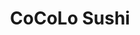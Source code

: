 ---
layout: place
title: "CoCoLo Sushi"
permalink: /delaware/bethany-beach/cocolo-sushi.html
stateAbbr: DE
stateName: Delaware
cityName: Bethany Beach
seo:
  name: "CoCoLo Sushi"
  type: Restaurant
  links: http://cocolosushi.com/
description: "CoCoLo Sushi serves delicious sushi in Bethany Beach, Delaware. Try fresh Japanese dishes for a great dining experience. Available for takeout, and dinner."
place_id: ChIJ11NJLQzOuIkRtfkdehrlVaU
photos:
  - name: >-
      places/ChIJ11NJLQzOuIkRtfkdehrlVaU/photos/AeeoHcI9C4tdniyb_ZerDNDrXf__zrbPd5UVzLxqGtNYuKsadEgzxSekAxMRWZbXMiccF4eO4uA-4_P9qC5k_1KHKrUW4v5UFoe0tZGRRXRzOVPSv3nZKvskjbKWPYUYpWCgh0VIDhvTWwh0eOnCGyrZTrqx3PSDmVa4efvHGzoEbODBSrGIGCtBcFt2b0Z13lkzyBJFwHV0aC-BJrAisyt4CGytL0xBM7FUYtqA8HeCgatjhlbafIzmfrW53yeUsTOeM4Qh-NfPC9qgqsVJyjZUHue8FvHinOh11ygwSbzcQjH5x1s4N3KMiPjfGwi1jGNUKbEBpc8Tkh-zUrlX7t3TToD37_iAVgOU9Bf5VI-4Xe4d7QAXjnslg01OXXgud9h84yNJZcdT3PPPRr9O3NAaMPCzMP7ZS6ulbHsPM19Bno86wyko
    widthPx: 1583
    heightPx: 1571
    authorAttributions:
      - displayName: Christine Lorraine Morgan
        uri: https://maps.google.com/maps/contrib/101950557113908375418
        photoUri: >-
          https://lh3.googleusercontent.com/a-/ALV-UjW0twpiWqRlmL5PAuB-q9FtNk4a8HK7O11y2VEtnflBa6zdY_mc8Q=s100-p-k-no-mo
    flagContentUri: >-
      https://www.google.com/local/imagery/report/?cb_client=maps_api_places.places_api&image_key=!1e10!2sCIHM0ogKEICAgIDEp77wiQE&hl=en-US
    googleMapsUri: >-
      https://www.google.com/maps/place//data=!3m4!1e2!3m2!1sCIHM0ogKEICAgIDEp77wiQE!2e10!4m2!3m1!1s0x89b8ce0c2d4953d7:0xa555e51a7a1df9b5
  - name: >-
      places/ChIJ11NJLQzOuIkRtfkdehrlVaU/photos/AeeoHcJVfg3-MsYFLoXfxZlfNOudDzqugVi0RAxuoUtK1xFWgYfT4eMKzOM_I2lLbkjYCF2xw6IQHpk0MGCCejMd8JGiUR4lZXvRFH1tJcjNDA92-WWDCpySgIw4jzQ1ZcKtg4f0D4Xa6ytQuXJMAuVLiXbMHJmpcQ9tCWAkk8OKgvyzsnJiUBF-pOIKw_17Q4zuIty2G-ClCTQ-Jv1ieP2pfKxGaDRFZjk50BRX7cMBeuWXBtcTlGY1_J8-E2NPXCfVlQx7z1W87263WLJaBEoMiI5dzoaqADo4tuXWeew3r5tjKw
    widthPx: 2003
    heightPx: 2671
    authorAttributions:
      - displayName: CoCoLo Sushi
        uri: https://maps.google.com/maps/contrib/107176601936782235034
        photoUri: >-
          https://lh3.googleusercontent.com/a/ACg8ocLfRU1jgZ3GhB5wsVg9A1v_YUpVaUM0pxNrFRXNBvCieuEd5A=s100-p-k-no-mo
    flagContentUri: >-
      https://www.google.com/local/imagery/report/?cb_client=maps_api_places.places_api&image_key=!1e10!2sAF1QipMENc1_88mwozIMiRhlzebHGH51NavcuuXifjIF&hl=en-US
    googleMapsUri: >-
      https://www.google.com/maps/place//data=!3m4!1e2!3m2!1sAF1QipMENc1_88mwozIMiRhlzebHGH51NavcuuXifjIF!2e10!4m2!3m1!1s0x89b8ce0c2d4953d7:0xa555e51a7a1df9b5
  - name: >-
      places/ChIJ11NJLQzOuIkRtfkdehrlVaU/photos/AeeoHcIPOqUJnmALU84ieWdtsSCkQ5vcRJi_Kpm25CYaEraOeb2_JhE2_jVydwQJlma1p07e8q07yGOo7v6EYscVxHWqhvyfj6EuhMiJUpbGzPbYzNXkej5_sPbY7Z458pAI0Sps7hALG2-5I0Ke5xg0ZGE1kkNKALMCEtdtkcyeCVXyN4ZZXtzmvCzMeiZrAS3j9qKZTL4grUoqRV4Cco8U1WdVBqdFcueN0alisbAVh_QFqE803XA9nwHPftsW1mW_rfd09hjlGtjhkYTqH4G5eUmJaGmZk0r1WZ0e_ViwXfFJNrro2n5-glNXn8AS17nW3oC8nQAObjTS6FTn3myGu1ioMfdtumb0mRg20OHB7iZxTB_ZXP90zkfTQrjJ7Rw6Lzcve2S4YnLS-yo2PkuKZ9cVBPiCwhMo1m3oSPLnbVjShg
    widthPx: 3024
    heightPx: 4032
    authorAttributions:
      - displayName: Don DiGiovanni
        uri: https://maps.google.com/maps/contrib/114553396313888868151
        photoUri: >-
          https://lh3.googleusercontent.com/a/ACg8ocJ4lpXYl-xn69omU8CEl4JB0K1vKgKadnsoLa5MZtdGhvol=s100-p-k-no-mo
    flagContentUri: >-
      https://www.google.com/local/imagery/report/?cb_client=maps_api_places.places_api&image_key=!1e10!2sCIHM0ogKEICAgICb6pWVFg&hl=en-US
    googleMapsUri: >-
      https://www.google.com/maps/place//data=!3m4!1e2!3m2!1sCIHM0ogKEICAgICb6pWVFg!2e10!4m2!3m1!1s0x89b8ce0c2d4953d7:0xa555e51a7a1df9b5
  - name: >-
      places/ChIJ11NJLQzOuIkRtfkdehrlVaU/photos/AeeoHcJhCssJM3x_pH9TEmjFgJ_NX0P5LB6RY3VmxbFMG5L7P5rugwJEZMv30NYGM9-Xez0ONXxr7P-NYyoEi9qgx7_2R3s2zmLxpKecYFCyjMbRyyofc61BYoqsrteLDkk0F7sxKaRJ6l38apsLGiUbhaNTVwEky2C7ivGaWK8ycRzCyiwNpqT9Ll85bxPIFD0xHqOQSK7mkIOQnSCeTZmGJIksLzBcFa7Ii-7yRcW555lsmpoQeBZo6xIPDc0VrJj6xyVJbW_tZqBM7EY04PeHDyp1ox_O9tx7MsZslWHNWQEGf39WaYMkpLnefWxGMCOb2gPwWfASV2d9_E4MmkqvDTKrw-4HLT3ayVuk5-4Z_EH8Zs3JaeoZnrd2IySOqL04pxN0t6SWZS9BSLlgM83uxyk3M-bl-OekgmXAeoV0sKdpF6hS
    widthPx: 4032
    heightPx: 3024
    authorAttributions:
      - displayName: Rita Tortorelli
        uri: https://maps.google.com/maps/contrib/101328659508635982307
        photoUri: >-
          https://lh3.googleusercontent.com/a-/ALV-UjXFcefp6V44KWHIGjamcdVbIfDnSvObASCCgcEjL3UC2Py-y0AFQg=s100-p-k-no-mo
    flagContentUri: >-
      https://www.google.com/local/imagery/report/?cb_client=maps_api_places.places_api&image_key=!1e10!2sCIHM0ogKEICAgIC-r9OsmQE&hl=en-US
    googleMapsUri: >-
      https://www.google.com/maps/place//data=!3m4!1e2!3m2!1sCIHM0ogKEICAgIC-r9OsmQE!2e10!4m2!3m1!1s0x89b8ce0c2d4953d7:0xa555e51a7a1df9b5
  - name: >-
      places/ChIJ11NJLQzOuIkRtfkdehrlVaU/photos/AeeoHcIHKdBcoUC6tolMk92uqOKuPob_07K_m8XnBKrRTL48NYUdfwTOZ48MtDgzRQMkjnk0R6CA3dMal1X4h-fUibvw6l_2EyE7nKOj6VpYPzdKMia5JlN7RZTf5zteijUe13lKEs_aWN0YxdFntks8qvWpy_17EoZ_aKsYqeiUOK1ODgr7fAWPsp0fBClWkwSxPfvTOrcqFOSsBWmWoRjBS6SWRX4zsW3ZbBwAX-nlp1z8RDR8ZMucdGsiMd64jF77Sjqk-sjbutSoWSvi5Xz2MHP01AMAz8u3JLp7UA-YaKlA1Z3G3EWn7nPgSX_fSVO4DAlBXxmxtKSKnDQLl2bb8m3uV6-pjAi3O9NNvUuCGPL59sstRLHxQvoiINvdXh7Mj-Xp6pYpQJef_Ac4fi_fe7UFnJZvQHp79A50oQNd4rn09w
    widthPx: 3000
    heightPx: 4000
    authorAttributions:
      - displayName: P K
        uri: https://maps.google.com/maps/contrib/111813484036434572938
        photoUri: >-
          https://lh3.googleusercontent.com/a/ACg8ocLUsEpfJjtECrZHObvbyp4s_P8znUucdY9u06s1LEZeShAMCQ=s100-p-k-no-mo
    flagContentUri: >-
      https://www.google.com/local/imagery/report/?cb_client=maps_api_places.places_api&image_key=!1e10!2sCIHM0ogKEICAgICxlvvtQQ&hl=en-US
    googleMapsUri: >-
      https://www.google.com/maps/place//data=!3m4!1e2!3m2!1sCIHM0ogKEICAgICxlvvtQQ!2e10!4m2!3m1!1s0x89b8ce0c2d4953d7:0xa555e51a7a1df9b5
  - name: >-
      places/ChIJ11NJLQzOuIkRtfkdehrlVaU/photos/AeeoHcLd-jkyKr3WZ8yOYQ3xjpECzwQGrYlj9larm-ILK70lK2l5fqJT7mRhu3cufGQFcZ6zHpQBhKex6wJ4xe4uJau23XvJctvVwsUNZfHp7ecx-WqyPVjI4mGUVJ_K9Vua0uMftnkeogR7d6rRF-fojDk1FI0b7_VbdJixvU18EvX2G2cswh6B8IMBliqrq_lknyzICNkyFVyQEAQUh_ujd8Y13iJr3N6xtKa1x4jg6ly9VSJcPe5rCNNMxu6TOAQqhXDSttWgNHEDcKIJ3zxQ3vXWU6TLf5UbvrJrezDjYZPQt4iiTPh3gz06J9jXoBYXsZ7bKQs2ea7rswibAcFhapJspFTgLP4yx4uCpM67JTuI7OgcPdGZvFjf1fkZtE6_XwGhS8J0qvjWDIDFuy3lHo9UHZIDWnBWvWPSpE-bRMT9dw
    widthPx: 4032
    heightPx: 3024
    authorAttributions:
      - displayName: Emily Waters
        uri: https://maps.google.com/maps/contrib/101756652791617747613
        photoUri: >-
          https://lh3.googleusercontent.com/a-/ALV-UjUb2K_zNaNzP6Peg8ap7E7n46E0kgToGzzF6hqKZM7cD-CB2Iwz=s100-p-k-no-mo
    flagContentUri: >-
      https://www.google.com/local/imagery/report/?cb_client=maps_api_places.places_api&image_key=!1e10!2sCIHM0ogKEICAgIDkocmBVg&hl=en-US
    googleMapsUri: >-
      https://www.google.com/maps/place//data=!3m4!1e2!3m2!1sCIHM0ogKEICAgIDkocmBVg!2e10!4m2!3m1!1s0x89b8ce0c2d4953d7:0xa555e51a7a1df9b5
  - name: >-
      places/ChIJ11NJLQzOuIkRtfkdehrlVaU/photos/AeeoHcKnu7x0HxnqIHMfOMVQP1vfbxd3oLU02-UkwDYC14Rgz0lEtHTPxI_vnn0aWGw_q-qFayetDN1xZuoD822322O5GQTF1BnnlVE-nA6WSq-grn5WI_uqHR1JNkQCOm8B_prhblJdeXc-4FPMklLCwkEwZd63kot9SlLDc64mDysXuUI2SVgXgQNA1b7rHKmnnFeCQWUJiE5s3tYeTFv-XFL-PgUy00CzVgZXFqYU8TcPjZhpUpAqfXrue8bYa-sjlvv3FUp5Jp9GMkjyrbMcKUoxtz5ZAJfdKmDr9mFRAYvsjvWBMVuyQY7lWiqzOFaULmf1YDsQIoK9dSqwRvgS9EeRcVa_D0QS_rrG2LPIza7qUqcfTX0B2z_y8HKLk1bzo7PE_fDMDYT_Vp9HrgjjQ6fRySAVBWEVNP_5T-PjO5DYmA
    widthPx: 4032
    heightPx: 3024
    authorAttributions:
      - displayName: Rita Tortorelli
        uri: https://maps.google.com/maps/contrib/101328659508635982307
        photoUri: >-
          https://lh3.googleusercontent.com/a-/ALV-UjXFcefp6V44KWHIGjamcdVbIfDnSvObASCCgcEjL3UC2Py-y0AFQg=s100-p-k-no-mo
    flagContentUri: >-
      https://www.google.com/local/imagery/report/?cb_client=maps_api_places.places_api&image_key=!1e10!2sCIHM0ogKEICAgID2m9CSeA&hl=en-US
    googleMapsUri: >-
      https://www.google.com/maps/place//data=!3m4!1e2!3m2!1sCIHM0ogKEICAgID2m9CSeA!2e10!4m2!3m1!1s0x89b8ce0c2d4953d7:0xa555e51a7a1df9b5
  - name: >-
      places/ChIJ11NJLQzOuIkRtfkdehrlVaU/photos/AeeoHcJv9MRIf_BiVNw0occ2K2InPLrLmME59xCDYGBsELT9gBRrbShUYf_EJfMUsbaIBYmUfuTqZS37fW2rwh2LB4Yt_uQqJNLGbABIJwlg6AF5WHyIjtOtqDRxcz77ux8X3r_Fl-QGH96ZP1J4jGeg4GMnbSlOQ4tfiu4n8kfB4QVMNnYyUOdC6SZtUOuR2R3KHuwa7VQEtmO8oP5VCRIzghUcPiLRH_1kry0NQBU5dtpf2SpHVC_aY9EHmgbwIC-W2WzoMta5gdE-8Qe6gVXAD2ShBhGTHVYI-IAc-98ppNd40f1qYxoCE9VB-qipXM2CvOUe19ni5bVpXVONUelz2YmePK7AOzJRvKB2m1fhNYNRRV38YWCQQsfbEWNJ2Pz47KFOsaeRLrWtKVz4-pVKLg_pDyulHI_-H5EvToUTD1pZtYEo
    widthPx: 1080
    heightPx: 1291
    authorAttributions:
      - displayName: Larry Marhefka
        uri: https://maps.google.com/maps/contrib/103295946103406307139
        photoUri: >-
          https://lh3.googleusercontent.com/a-/ALV-UjW-S7kNCRrIOhHQlxnJcqzqZYvp9fvwv6Z70xO9PKQE7LjebY_J2Q=s100-p-k-no-mo
    flagContentUri: >-
      https://www.google.com/local/imagery/report/?cb_client=maps_api_places.places_api&image_key=!1e10!2sCIHM0ogKEICAgIC3-JG03wE&hl=en-US
    googleMapsUri: >-
      https://www.google.com/maps/place//data=!3m4!1e2!3m2!1sCIHM0ogKEICAgIC3-JG03wE!2e10!4m2!3m1!1s0x89b8ce0c2d4953d7:0xa555e51a7a1df9b5
  - name: >-
      places/ChIJ11NJLQzOuIkRtfkdehrlVaU/photos/AeeoHcJxmKldp-WOYpvhOBIc-pRq00gwHNhprLdzLL78mYrwRPq44bSgM6lfeNDyx_P3iM2vUeAMFW9Pfl0RvONxaqVp4rcZC2kldAEsqK6YVEZnDUTOucdiNmLmWqz2z1VfBkqDmpZCMhogMoYD7qQ1S4hUT07mEwpsl5EvIWwty1NaHS6j1sO5_0WzUvfIxm8i0syEjzfn2h7x17l59rhbr6O-gVgMarch4aGoAI0g3NEgI1FQyNZNnDXD4yZTXa3-Rk1vfJrSISqHhi45-UR-MVLKC3ZhaKvhcVHMA6BAow9IL4B4fCoqAonGX-igjpZxuNPwkHKGaXxyXPWdnN0nT1ZSDJg1Svsgzrkl7_tSk5S5mX-Jgia_zG6DmtppzGEI8uHdNOM0RNOhhWrIRI512CoQEfGU6YQ0c7grhADfKDEEDxXj
    widthPx: 1920
    heightPx: 1080
    authorAttributions:
      - displayName: Daisy Hora (My Helping Hands LLC)
        uri: https://maps.google.com/maps/contrib/117256949184456511397
        photoUri: >-
          https://lh3.googleusercontent.com/a-/ALV-UjUN1hOay51NV9vLKrocYz8OoTZ6S0sntnnt_BVp1HliEc2If0D_Vg=s100-p-k-no-mo
    flagContentUri: >-
      https://www.google.com/local/imagery/report/?cb_client=maps_api_places.places_api&image_key=!1e10!2sCIHM0ogKEICAgIDkyIWE-QE&hl=en-US
    googleMapsUri: >-
      https://www.google.com/maps/place//data=!3m4!1e2!3m2!1sCIHM0ogKEICAgIDkyIWE-QE!2e10!4m2!3m1!1s0x89b8ce0c2d4953d7:0xa555e51a7a1df9b5
  - name: >-
      places/ChIJ11NJLQzOuIkRtfkdehrlVaU/photos/AeeoHcLKEYFz5eFryAtQI9S0tAWAOBf5tiYyvqQr1hj12fUot0L7TIth3b23RnsjECLnysadHlybE_94gxLpNovIMKwuFVMtEEG3NsOZVvgvNK8_0WSD_EzRq_yjPftEvok5yi0gkbunTDQ6m9lkPKPYA95i8W77Aocc8r470I9NQdGC1LxuDMpZY-4xSKdBA4TMJWREOTBEbjyaeYdMjaGD6pEeh7yOsmh2UMDbfYDAwT0H8RHOetNTHhFjUQ7EQe6geVkmUJ_pAh4u3VmpxRmPjZWWU3hhkT72kQtMH_Jk7FhUYWXWoOe-bPfsF-IM7LX3bbPRXBJvWdYxI0vSIIXJ0Y4u94eIZ4LgE8KWrJPLp0wFaL2OtlLVYo5koYmSrLHXB3gXLBJ0afDxd5n05FC5dJM43xKoQk2dmP5dThGqpgHg9AVK
    widthPx: 3024
    heightPx: 4032
    authorAttributions:
      - displayName: Christina Chastain
        uri: https://maps.google.com/maps/contrib/109599126959984791372
        photoUri: >-
          https://lh3.googleusercontent.com/a-/ALV-UjUNBIFPRkYycOJzHr5X8gTpryqqCDT-dIKv3Dr_9fMpzjRoZSWiyA=s100-p-k-no-mo
    flagContentUri: >-
      https://www.google.com/local/imagery/report/?cb_client=maps_api_places.places_api&image_key=!1e10!2sCIHM0ogKEICAgICcpu7L0AE&hl=en-US
    googleMapsUri: >-
      https://www.google.com/maps/place//data=!3m4!1e2!3m2!1sCIHM0ogKEICAgICcpu7L0AE!2e10!4m2!3m1!1s0x89b8ce0c2d4953d7:0xa555e51a7a1df9b5
address: 776 Garfield Pkwy, Bethany Beach, DE 19930, USA
street: 776 Garfield Pkwy
city: Bethany Beach
state: DE
zip: '19930'
country: USA
neighborhood: null
latitude: '38.540023'
longitude: '-75.071082'
accessibility_options:
  wheelchairAccessibleParking: true
  wheelchairAccessibleEntrance: true
business_status: OPERATIONAL
name: CoCoLo Sushi
google_maps_links:
  directionsUri: >-
    https://www.google.com/maps/dir//''/data=!4m7!4m6!1m1!4e2!1m2!1m1!1s0x89b8ce0c2d4953d7:0xa555e51a7a1df9b5!3e0
  placeUri: https://maps.google.com/?cid=11913680291159210421
  writeAReviewUri: >-
    https://www.google.com/maps/place//data=!4m3!3m2!1s0x89b8ce0c2d4953d7:0xa555e51a7a1df9b5!12e1
  reviewsUri: >-
    https://www.google.com/maps/place//data=!4m4!3m3!1s0x89b8ce0c2d4953d7:0xa555e51a7a1df9b5!9m1!1b1
  photosUri: >-
    https://www.google.com/maps/place//data=!4m3!3m2!1s0x89b8ce0c2d4953d7:0xa555e51a7a1df9b5!10e5
primary_type: Sushi Restaurant
opening_hours:
  regular: null
  current: null
secondary_opening_hours:
  regular:
    weekdayDescriptions: null
    type: null
  current:
    weekdayDescriptions: null
    type: null
phone: (302) 829-8784
price_level: PRICE_LEVEL_MODERATE
price_range: null
rating: '4.5'
rating_count: 267
website: http://cocolosushi.com/
reviews:
  - name: >-
      places/ChIJ11NJLQzOuIkRtfkdehrlVaU/reviews/ChZDSUhNMG9nS0VJQ0FnSUMzME5pbk5REAE
    relativePublishTimeDescription: 5 months ago
    rating: 5
    text:
      text: >-
        Jennifer, our server, was very knowledgeable and helpful as it was our
        first time there. The atmosphere was comfortable and relaxed. The food
        was super fresh, and the flavors were on point. Topped it all off with a
        great dessert.   Unfortunately, they have no espresso.
      languageCode: en
    originalText:
      text: >-
        Jennifer, our server, was very knowledgeable and helpful as it was our
        first time there. The atmosphere was comfortable and relaxed. The food
        was super fresh, and the flavors were on point. Topped it all off with a
        great dessert.   Unfortunately, they have no espresso.
      languageCode: en
    authorAttribution:
      displayName: Larry Marhefka
      uri: https://www.google.com/maps/contrib/103295946103406307139/reviews
      photoUri: >-
        https://lh3.googleusercontent.com/a-/ALV-UjW-S7kNCRrIOhHQlxnJcqzqZYvp9fvwv6Z70xO9PKQE7LjebY_J2Q=s128-c0x00000000-cc-rp-mo-ba4
    publishTime: '2024-11-02T18:29:29.104198Z'
    flagContentUri: >-
      https://www.google.com/local/review/rap/report?postId=ChZDSUhNMG9nS0VJQ0FnSUMzME5pbk5REAE&d=17924085&t=1
    googleMapsUri: >-
      https://www.google.com/maps/reviews/data=!4m6!14m5!1m4!2m3!1sChZDSUhNMG9nS0VJQ0FnSUMzME5pbk5REAE!2m1!1s0x89b8ce0c2d4953d7:0xa555e51a7a1df9b5
  - name: >-
      places/ChIJ11NJLQzOuIkRtfkdehrlVaU/reviews/ChdDSUhNMG9nS0VJQ0FnTUR3MmNxWmtnRRAB
    relativePublishTimeDescription: 2 weeks ago
    rating: 3
    text:
      text: >-
        I was greeted but then had to wait 10-15  minutes to be sat. It’s off
        season now and there are maybe ONLY 5 (2) top tables in the restaurant
        currently eating. I then waited 30 more minutes for my order of sushi
        rolls while other people whom were sat after me already had been served
        their meals. To say, I’m frustrated and disappointed is an
        understatement. I will admit the sushi was exceptional but the service &
        communication was lacking!!
      languageCode: en
    originalText:
      text: >-
        I was greeted but then had to wait 10-15  minutes to be sat. It’s off
        season now and there are maybe ONLY 5 (2) top tables in the restaurant
        currently eating. I then waited 30 more minutes for my order of sushi
        rolls while other people whom were sat after me already had been served
        their meals. To say, I’m frustrated and disappointed is an
        understatement. I will admit the sushi was exceptional but the service &
        communication was lacking!!
      languageCode: en
    authorAttribution:
      displayName: Christy Williams
      uri: https://www.google.com/maps/contrib/114080504570519164362/reviews
      photoUri: >-
        https://lh3.googleusercontent.com/a-/ALV-UjWILgLK9ClG3o1VWYdSHE7wiFWqGEk8TG_0-wlrW7TLP4nC4DT-OA=s128-c0x00000000-cc-rp-mo
    publishTime: '2025-03-26T22:59:14.857881Z'
    flagContentUri: >-
      https://www.google.com/local/review/rap/report?postId=ChdDSUhNMG9nS0VJQ0FnTUR3MmNxWmtnRRAB&d=17924085&t=1
    googleMapsUri: >-
      https://www.google.com/maps/reviews/data=!4m6!14m5!1m4!2m3!1sChdDSUhNMG9nS0VJQ0FnTUR3MmNxWmtnRRAB!2m1!1s0x89b8ce0c2d4953d7:0xa555e51a7a1df9b5
  - name: >-
      places/ChIJ11NJLQzOuIkRtfkdehrlVaU/reviews/ChdDSUhNMG9nS0VJQ0FnSUNiNnBXVnBnRRAB
    relativePublishTimeDescription: 8 months ago
    rating: 5
    text:
      text: >-
        Absolutely loved this place!  Went in last minute to try it out. The
        food was excellent!!  Can’t wait to go back. If you are in Bethany and
        like Sushi it is a must try!
      languageCode: en
    originalText:
      text: >-
        Absolutely loved this place!  Went in last minute to try it out. The
        food was excellent!!  Can’t wait to go back. If you are in Bethany and
        like Sushi it is a must try!
      languageCode: en
    authorAttribution:
      displayName: Don DiGiovanni
      uri: https://www.google.com/maps/contrib/114553396313888868151/reviews
      photoUri: >-
        https://lh3.googleusercontent.com/a/ACg8ocJ4lpXYl-xn69omU8CEl4JB0K1vKgKadnsoLa5MZtdGhvol=s128-c0x00000000-cc-rp-mo
    publishTime: '2024-07-25T22:24:10.516089Z'
    flagContentUri: >-
      https://www.google.com/local/review/rap/report?postId=ChdDSUhNMG9nS0VJQ0FnSUNiNnBXVnBnRRAB&d=17924085&t=1
    googleMapsUri: >-
      https://www.google.com/maps/reviews/data=!4m6!14m5!1m4!2m3!1sChdDSUhNMG9nS0VJQ0FnSUNiNnBXVnBnRRAB!2m1!1s0x89b8ce0c2d4953d7:0xa555e51a7a1df9b5
  - name: >-
      places/ChIJ11NJLQzOuIkRtfkdehrlVaU/reviews/ChZDSUhNMG9nS0VJQ0FnTURRdWNHN1N3EAE
    relativePublishTimeDescription: a month ago
    rating: 5
    text:
      text: >-
        Truly the best sushi… truly. Not even in the area but in general. Don’t
        listen to the bad reviews, coming from people who review CVS lol. I do
        wish, however, they’d come up with a system to better accommodate take
        out, and that they’d be open on Sundays 😩.
      languageCode: en
    originalText:
      text: >-
        Truly the best sushi… truly. Not even in the area but in general. Don’t
        listen to the bad reviews, coming from people who review CVS lol. I do
        wish, however, they’d come up with a system to better accommodate take
        out, and that they’d be open on Sundays 😩.
      languageCode: en
    authorAttribution:
      displayName: Ray
      uri: https://www.google.com/maps/contrib/112872952828196303269/reviews
      photoUri: >-
        https://lh3.googleusercontent.com/a/ACg8ocLYgi2Rd1bIf_P-k3bqP4wTQIDjJakAx39WnWKJlAZQxu5_2_I=s128-c0x00000000-cc-rp-mo
    publishTime: '2025-03-12T07:49:10.113789Z'
    flagContentUri: >-
      https://www.google.com/local/review/rap/report?postId=ChZDSUhNMG9nS0VJQ0FnTURRdWNHN1N3EAE&d=17924085&t=1
    googleMapsUri: >-
      https://www.google.com/maps/reviews/data=!4m6!14m5!1m4!2m3!1sChZDSUhNMG9nS0VJQ0FnTURRdWNHN1N3EAE!2m1!1s0x89b8ce0c2d4953d7:0xa555e51a7a1df9b5
  - name: >-
      places/ChIJ11NJLQzOuIkRtfkdehrlVaU/reviews/ChZDSUhNMG9nS0VJQ0FnTURBXzVHdFVBEAE
    relativePublishTimeDescription: 3 weeks ago
    rating: 5
    text:
      text: The best sushi 🍣  in the the area.  We go there all the time.
      languageCode: en
    originalText:
      text: The best sushi 🍣  in the the area.  We go there all the time.
      languageCode: en
    authorAttribution:
      displayName: Steve Berg
      uri: https://www.google.com/maps/contrib/101701759282737905420/reviews
      photoUri: >-
        https://lh3.googleusercontent.com/a/ACg8ocKD0ADv9hrrPV3KdygpMu0f5pEYCu46MNnh0igu6pX48pBxtw=s128-c0x00000000-cc-rp-mo-ba5
    publishTime: '2025-03-21T23:57:40.240019Z'
    flagContentUri: >-
      https://www.google.com/local/review/rap/report?postId=ChZDSUhNMG9nS0VJQ0FnTURBXzVHdFVBEAE&d=17924085&t=1
    googleMapsUri: >-
      https://www.google.com/maps/reviews/data=!4m6!14m5!1m4!2m3!1sChZDSUhNMG9nS0VJQ0FnTURBXzVHdFVBEAE!2m1!1s0x89b8ce0c2d4953d7:0xa555e51a7a1df9b5
parking_options:
  freeParkingLot: true
  freeStreetParking: true
payment_options:
  acceptsCreditCards: true
  acceptsDebitCards: true
  acceptsCashOnly: false
  acceptsNfc: false
allow_dogs: null
curbside_pickup: false
delivery: false
dine_in: true
good_for_children: null
good_for_groups: null
good_for_sports: false
live_music: false
menu_for_children: false
outdoor_seating: false
reservable: true
restroom: true
serves_beer: true
serves_breakfast: false
serves_brunch: false
serves_cocktails: true
serves_coffee: null
serves_dinner: true
serves_dessert: true
serves_lunch: null
serves_vegetarian_food: null
serves_wine: true
takeout: true
summary: null

---